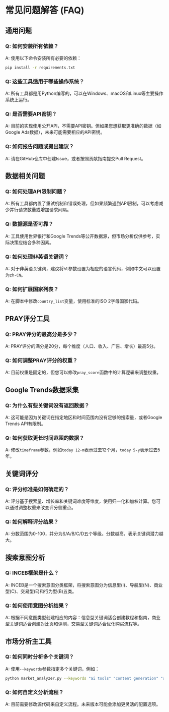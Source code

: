 # 常见问题解答 (FAQ)

## 通用问题

### Q: 如何安装所有依赖？
A: 使用以下命令安装所有必要的依赖：
```bash
pip install -r requirements.txt
```

### Q: 这些工具适用于哪些操作系统？
A: 所有工具都是用Python编写的，可以在Windows、macOS和Linux等主要操作系统上运行。

### Q: 是否需要API密钥？
A: 目前的实现使用公开API，不需要API密钥。但如果您想获取更准确的数据（如Google Ads数据），未来可能需要相应的API密钥。

### Q: 如何报告问题或提出建议？
A: 请在GitHub仓库中创建Issue，或者按照贡献指南提交Pull Request。

## 数据相关问题

### Q: 如何处理API限制问题？
A: 所有工具都内置了重试机制和错误处理，但如果频繁遇到API限制，可以考虑减少并行请求数量或增加请求间隔。

### Q: 数据源是否可靠？
A: 工具使用世界银行和Google Trends等公开数据源，但市场分析仅供参考，实际决策应结合多种因素。

### Q: 如何处理非英语关键词？
A: 对于非英语关键词，建议将`hl`参数设置为相应的语言代码，例如中文可以设置为`zh-CN`。

### Q: 如何扩展国家列表？
A: 在脚本中修改`country_list`变量，使用标准的ISO 2字母国家代码。

## PRAY评分工具

### Q: PRAY评分的最高分是多少？
A: PRAY评分的满分是20分，每个维度（人口、收入、广告、增长）最高5分。

### Q: 如何调整PRAY评分的权重？
A: 目前权重是固定的，但您可以修改`pray_score`函数中的计算逻辑来调整权重。

## Google Trends数据采集

### Q: 为什么有些关键词没有返回数据？
A: 这可能是因为关键词在指定地区和时间范围内没有足够的搜索量，或者Google Trends API有限制。

### Q: 如何获取更长时间范围的数据？
A: 修改`timeframe`参数，例如`today 12-m`表示过去12个月，`today 5-y`表示过去5年。

## 关键词评分

### Q: 评分标准是如何确定的？
A: 评分基于搜索量、增长率和关键词难度等维度，使用归一化和加权计算。您可以通过调整权重来改变评分侧重点。

### Q: 如何解释评分结果？
A: 分数范围为0-100，并分为S/A/B/C/D五个等级。分数越高，表示关键词潜力越大。

## 搜索意图分析

### Q: INCEB框架是什么？
A: INCEB是一个搜索意图分类框架，将搜索意图分为信息型(I)、导航型(N)、商业型(C)、交易型(E)和行为型(B)五类。

### Q: 如何使用意图分析结果？
A: 根据不同意图类型创建相应的内容：信息型关键词适合创建教程和指南，商业型关键词适合创建对比页和评测，交易型关键词适合优化购买流程等。

## 市场分析主工具

### Q: 如何同时分析多个关键词？
A: 使用`--keywords`参数指定多个关键词，例如：
```bash
python market_analyzer.py --keywords "ai tools" "content generation" "seo tools"
```

### Q: 如何自定义分析流程？
A: 目前需要修改源代码来自定义流程。未来版本可能会添加更灵活的配置选项。